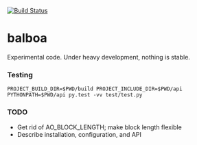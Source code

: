 [![Build Status](https://travis-ci.org/bast/balboa.svg?branch=master)](https://travis-ci.org/bast/balboa/builds)

# balboa

Experimental code. Under heavy development, nothing is stable.

### Testing

```
PROJECT_BUILD_DIR=$PWD/build PROJECT_INCLUDE_DIR=$PWD/api PYTHONPATH=$PWD/api py.test -vv test/test.py
```

### TODO

- Get rid of AO_BLOCK_LENGTH; make block length flexible
- Describe installation, configuration, and API
